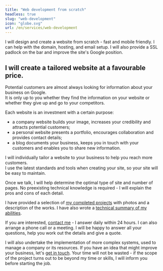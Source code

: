```yaml
---
title: "Web development from scratch"
headless: true
slug: "web-development"
icon: "globe.svg"
url: /en/services/web-development
---
```


I will design and create a website from scratch - fast and mobile friendly. I can help with the domain, hosting, and email setup. I will also provide a SSL padlock on the bar and improve the site's Google position. 
<!--more-->

## I will create a tailored website at a favourable price.

Potential customers are almost always looking for information about your business on Google.     
It is only up to you whether they find the information on your website or whether they give up and go to your competitors. 

Each website is an investment with a certain purpose:
- a company website builds your image, increases your credibility and attracts potential customers;
- a personal website presents a portfolio, encourages collaboration and provides contact details;
- a blog documents your business, keeps you in touch with your customers and enables you to share new information.

I will individually tailor a website to your business to help you reach more customers.    
I use the latest standards and tools when creating your site, so your site will be easy to maintain.    

Once we talk, I will help determine the optimal type of site and number of pages. No preexisting technical knowledge is required - I will explain the pros and cons of each detail.    
<!--TODO: I have also written an article explaining [the differences between a dynamic and a static website](/blog/dynamic-a-static-page/).-->     

I have provided a selection of [my completed projects](/en/projects/) with photos and a description of the works. I have also wrote a [technical summary of my abilities](/en/about-me/).

If you are interested, [contact me](/en/contact/) - I answer daily within 24 hours. I can also arrange a phone call or a meeting. I will be happy to answer all your questions, help you work out the details and give a quote.

I will also undertake the implementation of more complex systems, used to manage a company or its resources. If you have an idea that might improve your business, let's [get in touch](/en/contact/). Your time will not be wasted - if the scope of the project turns out to be beyond my time or skills, I will inform you before starting the job.